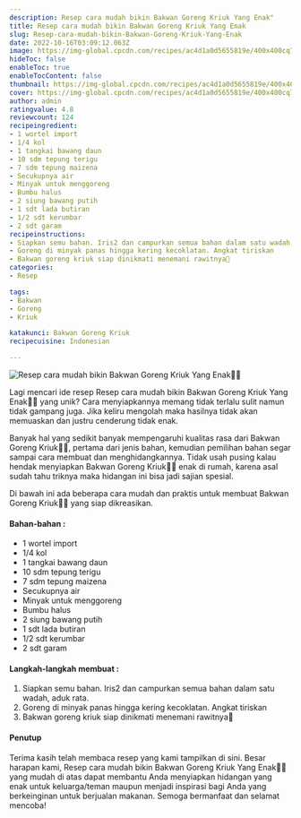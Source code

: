 ```yaml
---
description: Resep cara mudah bikin Bakwan Goreng Kriuk Yang Enak"
title: Resep cara mudah bikin Bakwan Goreng Kriuk Yang Enak
slug: Resep-cara-mudah-bikin-Bakwan-Goreng-Kriuk-Yang-Enak
date: 2022-10-16T03:09:12.063Z
image: https://img-global.cpcdn.com/recipes/ac4d1a0d5655819e/400x400cq70/photo.jpg
hideToc: false
enableToc: true
enableTocContent: false
thumbnail: https://img-global.cpcdn.com/recipes/ac4d1a0d5655819e/400x400cq70/photo.jpg
cover: https://img-global.cpcdn.com/recipes/ac4d1a0d5655819e/400x400cq70/photo.jpg
author: admin
ratingvalue: 4.8
reviewcount: 124
recipeingredient:
- 1 wortel import
- 1/4 kol
- 1 tangkai bawang daun
- 10 sdm tepung terigu
- 7 sdm tepung maizena
- Secukupnya air
- Minyak untuk menggoreng
- Bumbu halus
- 2 siung bawang putih
- 1 sdt lada butiran
- 1/2 sdt kerumbar
- 2 sdt garam
recipeinstructions:
- Siapkan semu bahan. Iris2 dan campurkan semua bahan dalam satu wadah, aduk rata.
- Goreng di minyak panas hingga kering kecoklatan. Angkat tiriskan
- Bakwan goreng kriuk siap dinikmati menemani rawitnya🤤
categories:
- Resep

tags:
- Bakwan
- Goreng
- Kriuk

katakunci: Bakwan Goreng Kriuk
recipecuisine: Indonesian

---
```


![Resep cara mudah bikin Bakwan Goreng Kriuk Yang Enak👩‍🍳](https://img-global.cpcdn.com/recipes/ac4d1a0d5655819e/400x400cq70/photo.jpg)

Lagi mencari ide resep Resep cara mudah bikin Bakwan Goreng Kriuk Yang Enak👩‍🍳 yang unik? Cara menyiapkannya memang tidak terlalu sulit namun tidak gampang juga. Jika keliru mengolah maka hasilnya tidak akan memuaskan dan justru cenderung tidak enak.

Banyak hal yang sedikit banyak mempengaruhi kualitas rasa dari Bakwan Goreng Kriuk👩‍🍳, pertama dari jenis bahan, kemudian pemilihan bahan segar sampai cara membuat dan menghidangkannya. Tidak usah pusing kalau hendak menyiapkan Bakwan Goreng Kriuk👩‍🍳 enak di rumah, karena asal sudah tahu triknya maka hidangan ini bisa jadi sajian spesial.

Di bawah ini ada beberapa cara mudah dan praktis untuk membuat Bakwan Goreng Kriuk👩‍🍳 yang siap dikreasikan.

<!--inarticleads1-->

#### Bahan-bahan :

- 1 wortel import
- 1/4 kol
- 1 tangkai bawang daun
- 10 sdm tepung terigu
- 7 sdm tepung maizena
- Secukupnya air
- Minyak untuk menggoreng
- Bumbu halus
- 2 siung bawang putih
- 1 sdt lada butiran
- 1/2 sdt kerumbar
- 2 sdt garam

<!--inarticleads2-->

#### Langkah-langkah membuat :

1. Siapkan semu bahan. Iris2 dan campurkan semua bahan dalam satu wadah, aduk rata.
1. Goreng di minyak panas hingga kering kecoklatan. Angkat tiriskan
1. Bakwan goreng kriuk siap dinikmati menemani rawitnya🤤

#### Penutup

Terima kasih telah membaca resep yang kami tampilkan di sini. Besar harapan kami, Resep cara mudah bikin Bakwan Goreng Kriuk Yang Enak👩‍🍳 yang mudah di atas dapat membantu Anda menyiapkan hidangan yang enak untuk keluarga/teman maupun menjadi inspirasi bagi Anda yang berkeinginan untuk berjualan makanan. Semoga bermanfaat dan selamat mencoba!